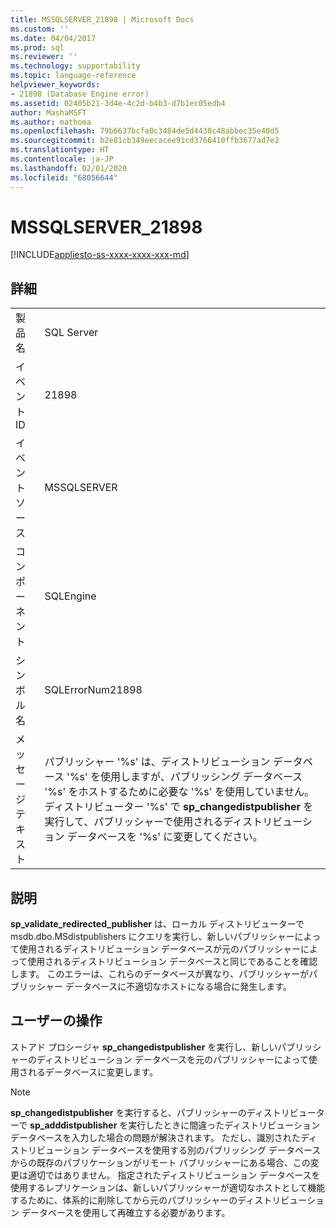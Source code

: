 ```yaml
---
title: MSSQLSERVER_21898 | Microsoft Docs
ms.custom: ''
ms.date: 04/04/2017
ms.prod: sql
ms.reviewer: ''
ms.technology: supportability
ms.topic: language-reference
helpviewer_keywords:
- 21898 (Database Engine error)
ms.assetid: 02405b21-3d4e-4c2d-b4b3-d7b1ec05edb4
author: MashaMSFT
ms.author: mathoma
ms.openlocfilehash: 79b6637bcfa0c3484de5d4438c48abbec35e40d5
ms.sourcegitcommit: b2e81cb349eecacee91cd3766410ffb3677ad7e2
ms.translationtype: HT
ms.contentlocale: ja-JP
ms.lasthandoff: 02/01/2020
ms.locfileid: "68056644"
---
```

# <a name="mssqlserver_21898"></a>MSSQLSERVER_21898
[!INCLUDE[appliesto-ss-xxxx-xxxx-xxx-md](../../includes/appliesto-ss-xxxx-xxxx-xxx-md.md)]
  
## <a name="details"></a>詳細  
  
|||  
|-|-|  
|製品名|SQL Server|  
|イベント ID|21898|  
|イベント ソース|MSSQLSERVER|  
|コンポーネント|SQLEngine|  
|シンボル名|SQLErrorNum21898|  
|メッセージ テキスト|パブリッシャー '%s' は、ディストリビューション データベース '%s' を使用しますが、パブリッシング データベース '%s' をホストするために必要な '%s' を使用していません。 ディストリビューター '%s' で **sp_changedistpublisher** を実行して、パブリッシャーで使用されるディストリビューション データベースを '%s' に変更してください。|  
  
## <a name="explanation"></a>説明  
**sp_validate_redirected_publisher** は、ローカル ディストリビューターで msdb.dbo.MSdistpublishers にクエリを実行し、新しいパブリッシャーによって使用されるディストリビューション データベースが元のパブリッシャーによって使用されるディストリビューション データベースと同じであることを確認します。 このエラーは、これらのデータベースが異なり、パブリッシャーがパブリッシャー データベースに不適切なホストになる場合に発生します。  
  
## <a name="user-action"></a>ユーザーの操作  
ストアド プロシージャ **sp_changedistpublisher** を実行し、新しいパブリッシャーのディストリビューション データベースを元のパブリッシャーによって使用されるデータベースに変更します。  
  
> [!NOTE]  
> **sp_changedistpublisher** を実行すると、パブリッシャーのディストリビューターで **sp_adddistpublisher** を実行したときに間違ったディストリビューション データベースを入力した場合の問題が解決されます。 ただし、識別されたディストリビューション データベースを使用する別のパブリッシング データベースからの既存のパブリケーションがリモート パブリッシャーにある場合、この変更は適切ではありません。 指定されたディストリビューション データベースを使用するレプリケーションは、新しいパブリッシャーが適切なホストとして機能するために、体系的に削除してから元のパブリッシャーのディストリビューション データベースを使用して再確立する必要があります。  
  
